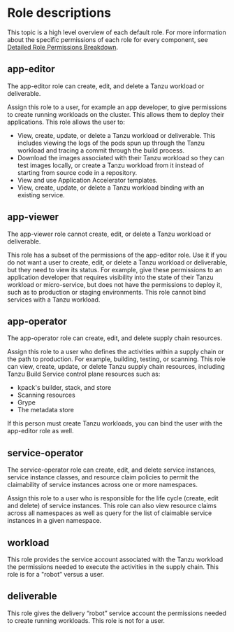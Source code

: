 # Role descriptions

This topic is a high level overview of each default role. For more information about the specific permissions of each role for every component, see [Detailed Role Permissions Breakdown](permissions-breakdown.md).

## <a id="app-editor"></a>app-editor

The app-editor role can create, edit, and delete a Tanzu workload or deliverable.

Assign this role to a user, for example an app developer, to give permissions to create running workloads on the cluster. This allows them to deploy their applications. This role allows the user to:

* View, create, update, or delete a Tanzu workload or deliverable. This includes viewing the logs of the pods spun up through the Tanzu workload and tracing a commit through the build process.
* Download the images associated with their Tanzu workload so they can test images locally, or create a Tanzu workload from it instead of starting from source code in a repository.
* View and use Application Accelerator templates.
* View, create, update, or delete a Tanzu workload binding with an existing service.

## <a id="app-viewer"></a>app-viewer

The app-viewer role cannot create, edit, or delete a Tanzu workload or deliverable.

This role has a subset of the permissions of the app-editor role.  Use it if you do not want a user to create, edit, or delete a Tanzu workload or deliverable, but they need to view its status. For example, give these permissions to an application developer that requires visibility into the state of their Tanzu workload or micro-service, but does not have the permissions to deploy it, such as to production or staging environments. This role cannot bind services with a Tanzu workload.

## <a id="app-operator"></a>app-operator

The app-operator role can create, edit, and delete supply chain resources.

Assign this role to a user who defines the activities within a supply chain or the path to production. For example, building, testing, or scanning. This role can view, create, update, or delete Tanzu supply chain resources, including Tanzu Build Service control plane resources such as:

- kpack's builder, stack, and store
- Scanning resources
- Grype
- The metadata store 

If this person must create Tanzu workloads, you can bind the user with the app-editor role as well.

## <a id="service-operator"></a>service-operator

The service-operator role can create, edit, and delete service instances, service instance classes, and resource claim policies to permit the claimability of service instances across one or more namespaces.

Assign this role to a user who is responsible for the life cycle (create, edit and delete) of service instances. This role can also view resource claims across all namespaces as well as query for the list of claimable service instances in a given namespace.

## <a id="workload"></a>workload

This role provides the service account associated with the Tanzu workload the permissions needed to execute the activities in the supply chain. This role is for a "robot” versus a user.  

## <a id="deliverable"></a>deliverable

This role gives the delivery “robot” service account the permissions needed to create running workloads. This role is not for a user.
